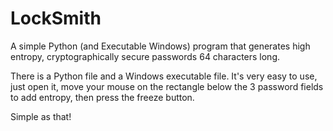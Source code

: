 # LockSmith
A simple Python (and Executable Windows) program that generates high entropy, cryptographically secure passwords 64 characters long.

There is a Python file and a Windows executable file. It's very easy to use, just open it, move your mouse on the rectangle below the 3 password fields to add entropy, then press the freeze button.

Simple as that!
